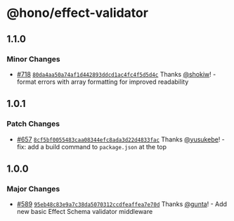 # @hono/effect-validator

## 1.1.0

### Minor Changes

- [#718](https://github.com/honojs/middleware/pull/718) [`80da4aa50a74af1d442893ddcd1ac4fc4f5d5d4c`](https://github.com/honojs/middleware/commit/80da4aa50a74af1d442893ddcd1ac4fc4f5d5d4c) Thanks [@shokiw](https://github.com/shokiw)! - format errors with array formatting for improved readability

## 1.0.1

### Patch Changes

- [#657](https://github.com/honojs/middleware/pull/657) [`8cf5bf0055483caa08344efc8ada3d22d4833fac`](https://github.com/honojs/middleware/commit/8cf5bf0055483caa08344efc8ada3d22d4833fac) Thanks [@yusukebe](https://github.com/yusukebe)! - fix: add a build command to `package.json` at the top

## 1.0.0

### Major Changes

- [#589](https://github.com/honojs/middleware/pull/589) [`95eb48c83e9a7c38da5070312ccdfeaffea7e70d`](https://github.com/honojs/middleware/commit/95eb48c83e9a7c38da5070312ccdfeaffea7e70d) Thanks [@gunta](https://github.com/gunta)! - Add new basic Effect Schema validator middleware
